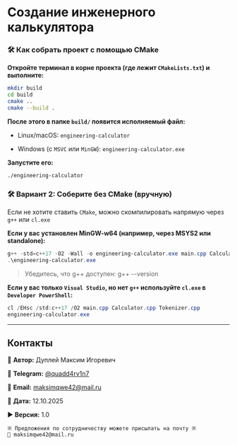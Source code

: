 # Создание инженерного калькулятора

### 🛠 Как собрать проект с помощью CMake

**Откройте терминал в корне проекта (где лежит `CMakeLists.txt`) и выполните:**

```bash
mkdir build
cd build
cmake ..
cmake --build .
```

**После этого в папке `build/` появится исполняемый файл:**

- Linux/macOS: `engineering-calculator`

- Windows (с `MSVC` или `MinGW`): `engineering-calculator.exe`

**Запустите его:**

```bash
./engineering-calculator
```

### 🛠 Вариант 2: Соберите без CMake (вручную)

Если не хотите ставить `CMake`, можно скомпилировать напрямую через `g++` или `cl.exe`

**Если у вас установлен MinGW-w64 (например, через MSYS2 или standalone):**

```powershell
g++ -std=c++17 -O2 -Wall -o engineering-calculator.exe main.cpp Calculator.cpp Tokenizer.cpp
.\engineering-calculator.exe
```

> Убедитесь, что g++ доступен: g++ --version

**Если у вас только `Visual Studio`, но нет `g++` используйте `cl.exe` в `Developer PowerShell`:**

```powershell
cl /EHsc /std:c++17 /O2 main.cpp Calculator.cpp Tokenizer.cpp
engineering-calculator.exe
```

---

## Контакты

💼 **Автор:** Дуплей Максим Игоревич

📲 **Telegram:** [@quadd4rv1n7](https://t.me/quadd4rv1n7)

📧 **Email:** [maksimqwe42@mail.ru](mailto:maksimqwe42@mail.ru)

📅 **Дата:** 12.10.2025

▶️ **Версия:** 1.0

```printtext
※ Предложения по сотрудничеству можете присылать на почту ※
📧 maksimqwe42@mail.ru
```
